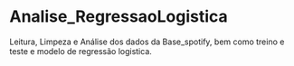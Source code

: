 # Analise_RegressaoLogistica

Leitura, Limpeza e Análise dos dados da Base_spotify, bem como treino e teste e modelo de regressão logistica.
